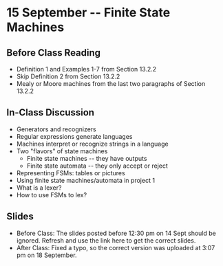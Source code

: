 # 15 September -- Finite State Machines


## Before Class Reading

- Definition 1 and Examples 1-7 from Section 13.2.2
- Skip Definition 2 from Section 13.2.2
- Mealy or Moore machines from the last two paragraphs of Section 13.2.2

## In-Class Discussion

- Generators and recognizers
- Regular expressions generate languages
- Machines interpret or recognize strings in a language
- Two "flavors" of state machines
  - Finite state machines -- they have outputs
  - Finite state automata -- they only accept or reject
- Representing FSMs: tables or pictures
- Using finite state machines/automata in project 1
- What is a lexer?
- How to use FSMs to lex?

## Slides

- <a hdef="Finite-State_Machines_fall_2023_refactored.pptx"> Before Class</a>: The slides posted before 12:30 pm on 14 Sept should be ignored. Refresh and use the link here to get the correct slides.
- <a hdef= "Finite-State_Machines_fall_2023_refactored_after_class_version2.pptx"> After Class</a>: Fixed a typo, so the correct version was uploaded at 3:07 pm on 18 September.